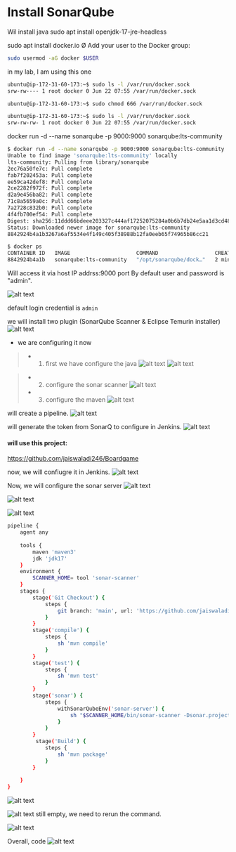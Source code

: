 # Install SonarQube
Wil install java
sudo apt install openjdk-17-jre-headless 

sudo apt  install docker.io
Ø Add your user to the Docker group:
```bash
sudo usermod -aG docker $USER
```
in my lab, I am using this one
```bash
ubuntu@ip-172-31-60-173:~$ sudo ls -l /var/run/docker.sock
srw-rw---- 1 root docker 0 Jun 22 07:55 /var/run/docker.sock

ubuntu@ip-172-31-60-173:~$ sudo chmod 666 /var/run/docker.sock

ubuntu@ip-172-31-60-173:~$ sudo ls -l /var/run/docker.sock
srw-rw-rw- 1 root docker 0 Jun 22 07:55 /var/run/docker.sock
```
docker run -d --name sonarqube -p 9000:9000 sonarqube:lts-community

```bash
$ docker run -d --name sonarqube -p 9000:9000 sonarqube:lts-community
Unable to find image 'sonarqube:lts-community' locally
lts-community: Pulling from library/sonarqube
2ec76a50fe7c: Pull complete
fab7f202453a: Pull complete
ee59ca42def8: Pull complete
2ce2282f972f: Pull complete
d2a9e456ba82: Pull complete
71c8a5659a0c: Pull complete
7a2728c832b0: Pull complete
4f4fb700ef54: Pull complete
Digest: sha256:11ddd66bdeee203327c444af17252075284a0b6b7db24e5aa1d3cd48eadd7681
Status: Downloaded newer image for sonarqube:lts-community
8842924b4a1b3267a6af5534e4f149c405f38988b12fa0eeb65f74965b86cc21
```
```bash
$ docker ps
CONTAINER ID   IMAGE                     COMMAND                  CREATED         STATUS         PORTS                                       NAMES
8842924b4a1b   sonarqube:lts-community   "/opt/sonarqube/dock…"   2 minutes ago   Up 2 minutes   0.0.0.0:9000->9000/tcp, :::9000->9000/tcp   sonarqube
```

Will access it via host IP addrss:9000 port
By default user and password is "admin".

![alt text](image.png)

default login credential is ```admin``` 

we will install two plugin (SonarQube Scanner & Eclipse Temurin installer)
![alt text](image-1.png)

- we are configuring it now
> - 01. first we have configure the java
![alt text](image-11.png)
![alt text](image-2.png)



> - 02. configure the sonar scanner
![alt text](image-3.png)
> - 03. configure the maven
![alt text](image-4.png)

will create a pipeline.
![alt text](image-5.png)

will generate the token from SonarQ to configure in Jenkins.
![alt text](image-6.png)

#### will use this project:
 https://github.com/jaiswaladi246/Boardgame

now, we will confiugre it in Jenkins.
![alt text](image-7.png)

Now, we will configure the sonar server
![alt text](image-8.png)




![alt text](image-9.png)

![alt text](image-10.png)


```bash
pipeline {
    agent any
    
    tools {
        maven 'maven3'
        jdk 'jdk17'
    }
    environment {
        SCANNER_HOME= tool 'sonar-scanner'
    }
    stages {
        stage('Git Checkout') {
            steps {
                git branch: 'main', url: 'https://github.com/jaiswaladi246/Boardgame'
            }
        }
        stage('compile') {
            steps {
                sh 'mvn compile'
            }
        }
        stage('test') {
            steps {
                sh 'mvn test'
            }
        }
        stage('sonar') {
            steps {
                withSonarQubeEnv('sonar-server') {
                    sh "$SCANNER_HOME/bin/sonar-scanner -Dsonar.projectName=Board -Dsonar.projectKey=BoardKey -Dsonar.java.binaries=target"
                }
            }
        }
         stage('Build') {
            steps {
                sh 'mvn package'
            }
        }
        
    }
}
```

![alt text](image-12.png)

![alt text](image-13.png) still empty, we need to rerun the command.

![alt text](image-14.png)

Overall, code
![alt text](image-15.png)